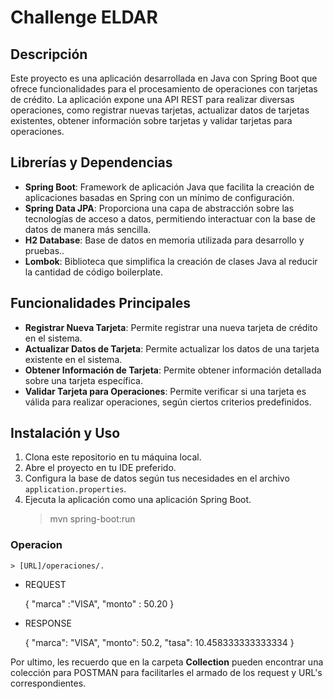 # Challenge ELDAR
## Descripción

Este proyecto es una aplicación desarrollada en Java con Spring Boot que ofrece funcionalidades para el procesamiento de operaciones con tarjetas de crédito. La aplicación expone una API REST para realizar diversas operaciones, como registrar nuevas tarjetas, actualizar datos de tarjetas existentes, obtener información sobre tarjetas y validar tarjetas para operaciones.

## Librerías y Dependencias

-   **Spring Boot**: Framework de aplicación Java que facilita la creación de aplicaciones basadas en Spring con un mínimo de configuración.
-   **Spring Data JPA**: Proporciona una capa de abstracción sobre las tecnologías de acceso a datos, permitiendo interactuar con la base de datos de manera más sencilla.
-   **H2 Database**: Base de datos en memoria utilizada para desarrollo y pruebas..
-   **Lombok**: Biblioteca que simplifica la creación de clases Java al reducir la cantidad de código boilerplate.

## Funcionalidades Principales

-   **Registrar Nueva Tarjeta**: Permite registrar una nueva tarjeta de crédito en el sistema.
-   **Actualizar Datos de Tarjeta**: Permite actualizar los datos de una tarjeta existente en el sistema.
-   **Obtener Información de Tarjeta**: Permite obtener información detallada sobre una tarjeta específica.
-   **Validar Tarjeta para Operaciones**: Permite verificar si una tarjeta es válida para realizar operaciones, según ciertos criterios predefinidos.

## Instalación y Uso

1.  Clona este repositorio en tu máquina local.
2.  Abre el proyecto en tu IDE preferido.
3.  Configura la base de datos según tus necesidades en el archivo `application.properties`.
4.  Ejecuta la aplicación como una aplicación Spring Boot.
    > mvn spring-boot:run

### Operacion
	> [URL]/operaciones/.

- REQUEST

  	{
  		"marca"  :"VISA",
  		"monto"  :  50.20
  	}

- RESPONSE

  	{
  	"marca":  "VISA",
  	"monto":  50.2,
  	"tasa":  10.458333333333334
  	}

Por ultimo, les recuerdo que en la carpeta **Collection** pueden encontrar una colección para POSTMAN para facilitarles el armado de los request y URL's correspondientes.